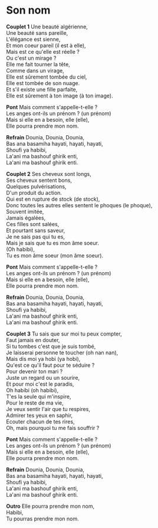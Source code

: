 # Son nom

**Couplet 1**
Une beauté algérienne,\
Une beauté sans pareille,\
L'élégance est sienne,\
Et mon coeur pareil (il est à elle),\
Mais est ce qu'elle est réelle ?\
Ou c'est un mirage ?\
Elle me fait tourner la tête,\
Comme dans un virage,\
Elle est sûrement tombée du ciel,\
Elle est tombée de son nuage.\
Et s'il existe une fille parfaite,\
Elle est sûrement à ton image (à ton image).

**Pont**
Mais comment s'appelle-t-elle ?\
Les anges ont-ils un prénom ? (un prénom)\
Mais si elle en a besoin, elle (elle),\
Elle pourra prendre mon nom.

**Refrain**
Dounia, Dounia, Dounia,\
Bas ana basamiha hayati, hayati, hayati,\
Shoufi ya habibi,\
La'ani ma bashouf ghirik enti,\
La'ani ma bashouf ghirik enti.

**Couplet 2**
Ses cheveux sont longs,\
Ses cheveux sentent bons,\
Quelques pulvérisations,\
D'un produit du action.\
Qui est en rupture de stock (de stock),\
Donc toutes les autres elles sentent le phoques (le phoque),\
Souvent imitée,\
Jamais égalées,\
Ces filles sont salées,\
Et pourtant sans saveur,\
Je ne sais pas qui tu es,\
Mais je sais que tu es mon âme soeur.\
(Oh habibi),\
Tu es mon âme soeur (mon âme soeur).

**Pont**
Mais comment s'appelle-t-elle ?\
Les anges ont-ils un prénom ? (un prénom)\
Mais si elle en a besoin, elle (elle),\
Elle pourra prendre mon nom.

**Refrain**
Dounia, Dounia, Dounia,\
Bas ana basamiha hayati, hayati, hayati,\
Shoufi ya habibi,\
La'ani ma bashouf ghirik enti,\
La'ani ma bashouf ghirik enti.

**Couplet 3**
Tu sais que sur moi tu peux compter,\
Faut jamais en douter,\
Si tu tombes c'est que je suis tombé,\
Je laisserai personne te toucher (oh nan nan),\
Mais dis moi ya hobi (ya hobi),\
Qu'est ce qu'il faut pour te séduire ?\
Pour devenir ton mari ?\
Juste un regard ou un sourire,\
Et pour moi c'est le paradis,\
Oh habibi (oh habibi),\
T'es la seule qui m'inspire,\
Pour le reste de ma vie,\
Je veux sentir l'air que tu respires,\
Admirer tes yeux en saphir,\
Ecouter chacun de tes rires,\
Oh, mais pourquoi tu me fais souffrir ?

**Pont**
Mais comment s'appelle-t-elle ?\
Les anges ont-ils un prénom ? (un prénom)\
Mais si elle en a besoin, elle (elle),\
Elle pourra prendre mon nom.

**Refrain**
Dounia, Dounia, Dounia,\
Bas ana basamiha hayati, hayati, hayati,\
Shoufi ya habibi,\
La'ani ma bashouf ghirik enti,\
La'ani ma bashouf ghirik enti.

**Outro**
Elle pourra prendre mon nom,\
Habibi,\
Tu pourras prendre mon nom.
